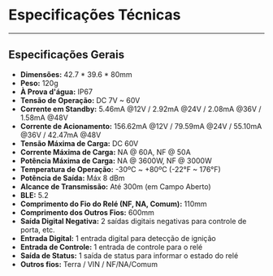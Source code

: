 # Especificações Técnicas

---

## Especificações Gerais

* **Dimensões:** 42.7 * 39.6 * 80mm
* **Peso:** 120g
* **À Prova d'água:** IP67
* **Tensão de Operação:** DC 7V ~ 60V
* **Corrente em Standby:** 5.46mA @12V / 2.92mA @24V / 2.08mA @36V / 1.58mA @48V
* **Corrente de Acionamento:** 156.62mA @12V / 79.59mA @24V / 55.10mA @36V / 42.47mA @48V
* **Tensão Máxima de Carga:** DC 60V
* **Corrente Máxima de Carga:** NA @ 60A, NF @ 50A
* **Potência Máxima de Carga:** NA @ 3600W, NF @ 3000W
* **Temperatura de Operação:** -30ºC ~ +80ºC (-22°F ~ 176°F)
* **Potência de Saída:** Máx 8 dBm
* **Alcance de Transmissão:** Até 300m (em Campo Aberto)
* **BLE:** 5.2
* **Comprimento do Fio do Relé (NF, NA, Comum):** 110mm
* **Comprimento dos Outros Fios:** 600mm
* **Saída Digital Negativa:** 2 saídas digitais negativas para controle de porta, etc.
* **Entrada Digital:** 1 entrada digital para detecção de ignição
* **Entrada de Controle:** 1 entrada de controle para o relé
* **Saída de Status:** 1 saída de status para informar o estado do relé
* **Outros fios:** Terra / VIN / NF/NA/Comum
